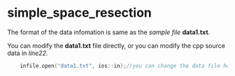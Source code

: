 # simple_space_resection

The format of the data infomation is same as the *sample file* **data1.txt**.

You can modify the **data1.txt** file directly, 
or you can modify the cpp source data in *line22*.
```c++
    infile.open("data1.txt", ios::in);//you can change the data file here
```
